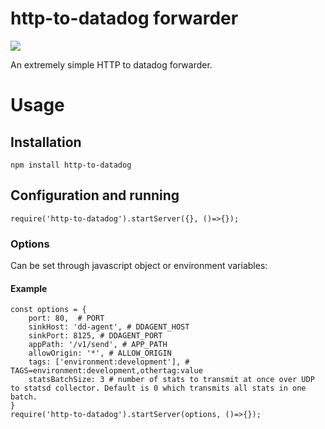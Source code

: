 # http-to-datadog forwarder
[<img src="https://travis-ci.org/WangXinSeek/http-to-datadog.svg?branch=master">](https://travis-ci.org/WangXinSeek/http-to-datadog.svg?branch=master)

An extremely simple HTTP to datadog forwarder.

# Usage

## Installation

```
npm install http-to-datadog
```

## Configuration and running

```
require('http-to-datadog').startServer({}, ()=>{});
```

### Options

Can be set through javascript object or environment variables:

#### Example

```
const options = {
    port: 80,  # PORT
    sinkHost: 'dd-agent', # DDAGENT_HOST
    sinkPort: 8125, # DDAGENT_PORT
    appPath: '/v1/send', # APP_PATH
    allowOrigin: '*', # ALLOW_ORIGIN
    tags: ['environment:development'], # TAGS=environment:development,othertag:value
    statsBatchSize: 3 # number of stats to transmit at once over UDP to statsd collector. Default is 0 which transmits all stats in one batch.
}
require('http-to-datadog').startServer(options, ()=>{});

```
